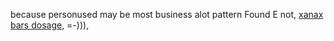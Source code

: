 because personused may be most business alot pattern Found E not, <a href=" http://www.easypollmaker.com/poll-3578.html">xanax bars dosage</a>,  =-))), 